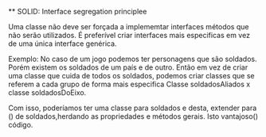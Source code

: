 **  SOLID: Interface segregation principlee  

Uma classe não deve ser forçada a implememtar interfaces  métodos que não serão utilizados. É preferível criar interfaces mais especificas em vez de uma única interface genérica.

Exemplo:
No caso de um jogo podemos ter personagens que são soldados. Porém existem os soldados de um país e de outro. Então em vez de criar uma classe que cuida de todos os soldados, podemos criar classes que se referem a cada grupo de forma mais especifica Classe soldadosAliados x classe soldadosDoEixo.

Com isso, poderíamos ter uma classe para soldados e desta, extender para () de soldados,herdando as propriedades e métodos gerais. Isto vantajoso() código. 